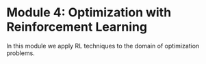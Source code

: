 # Module 4: Optimization with Reinforcement Learning

In this module we apply RL techniques to the domain of optimization problems.
